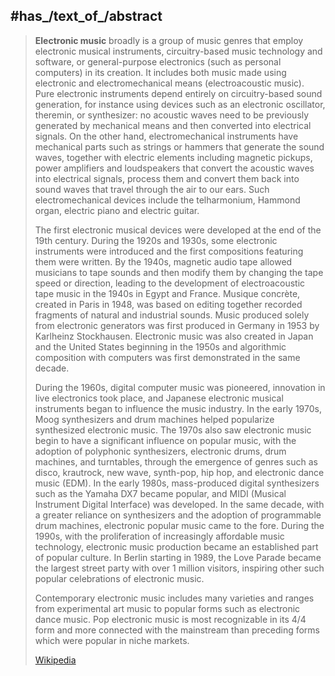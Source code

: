 ﻿---
aliases:
- "Electronic music"
has_id_wikidata: Q9778
instance_of: "[[_Standards/WikiData/WD~music genre,188451]]"
different_from: '[[_Standards/WikiData/WD~electronica,817138]]'
practiced_by: "[[_Standards/WikiData/WD~electronic musician,5358395]]"
topic_s_main_template: '[[_Standards/WikiData/WD~Template_Electronica,13501008]]'
topic_s_main_Wikimedia_portal: "[[_Standards/WikiData/WD~Portal_Electronic music,14615763]]"
described_by_source: "[[_Standards/WikiData/WD~DDEX AVS Data Dictionary Version 1,106615149]]"
subclass_of: '[[_Standards/WikiData/WD~music,115484611]]'
IAB_code: 351
exact_match: "http://service.ddex.net/dd/DD-AVS-001/dd/ddex_ElectronicMusic"
equivalent_class: "http://service.ddex.net/dd/DD-AVS-001/dd/ddex_ElectronicMusic"
Amazon_com_browse_node: 11974381
Commons_category: "Electronic music"
subreddit: electronicmusic
short_name: elektronisk
inception: "1920-01-01T00:00:00Z"
has_time_started: "1920-01-01T00:00:00Z"
image: "http://commons.wikimedia.org/wiki/Special:FilePath/1st%20commercial%20Moog%20synthesizer%20%281964%2C%20commissioned%20by%20the%20Alwin%20Nikolai%20Dance%20Theater%20of%20NY%29%20%40%20Stearns%20Collection%20%28Stearns%202035%29%2C%20University%20of%20Michigan.jpg"
---

## #has_/text_of_/abstract 

> **Electronic music** broadly is a group of music genres that employ electronic musical instruments, circuitry-based music technology and software, or general-purpose electronics (such as personal computers) in its creation. It includes both music made using electronic and electromechanical means (electroacoustic music). Pure electronic instruments depend entirely on circuitry-based sound generation, for instance using devices such as an electronic oscillator, theremin, or synthesizer: no acoustic waves need to be previously generated by mechanical means and then converted into electrical signals. On the other hand, electromechanical instruments have mechanical parts such as strings or hammers that generate the sound waves, together with electric elements including magnetic pickups, power amplifiers and loudspeakers that convert the acoustic waves into electrical signals, process them and convert them back into sound waves that travel through the air to our ears. Such electromechanical devices include the telharmonium, Hammond organ, electric piano and electric guitar.
>
> The first electronic musical devices were developed at the end of the 19th century. During the 1920s and 1930s, some electronic instruments were introduced and the first compositions featuring them were written. By the 1940s, magnetic audio tape allowed musicians to tape sounds and then modify them by changing the tape speed or direction, leading to the development of electroacoustic tape music in the 1940s in Egypt and France. Musique concrète, created in Paris in 1948, was based on editing together recorded fragments of natural and industrial sounds. Music produced solely from electronic generators was first produced in Germany in 1953 by Karlheinz Stockhausen. Electronic music was also created in Japan and the United States beginning in the 1950s and algorithmic composition with computers was first demonstrated in the same decade.
>
> During the 1960s, digital computer music was pioneered, innovation in live electronics took place, and Japanese electronic musical instruments began to influence the music industry. In the early 1970s, Moog synthesizers and drum machines helped popularize synthesized electronic music. The 1970s also saw electronic music begin to have a significant influence on popular music, with the adoption of polyphonic synthesizers, electronic drums, drum machines, and turntables, through the emergence of genres such as disco, krautrock, new wave, synth-pop, hip hop, and electronic dance music (EDM). In the early 1980s, mass-produced digital synthesizers such as the Yamaha DX7 became popular, and MIDI (Musical Instrument Digital Interface) was developed. In the same decade, with a greater reliance on synthesizers and the adoption of programmable drum machines, electronic popular music came to the fore. During the 1990s, with the proliferation of increasingly affordable music technology, electronic music production became an established part of popular culture. In Berlin starting in 1989, the Love Parade became the largest street party with over 1 million visitors, inspiring other such popular celebrations of electronic music.
>
> Contemporary electronic music includes many varieties and ranges from experimental art music to popular forms such as electronic dance music. Pop electronic music is most recognizable in its 4/4 form and more connected with the mainstream than preceding forms which were popular in niche markets.
>
> [Wikipedia](https://en.wikipedia.org/wiki/Electronic%20music) 


